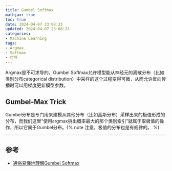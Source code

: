 ```yaml
---
title: Gumbel Softmax
mathjax: true
toc: true
date: 2024-04-07 23:08:23
updated: 2024-04-07 23:08:23
categories:
- Machine Learning
tags:
- Argmax
- Softmax
- 可导
---
```

Argmax是不可求导的，Gumbel Softmax允许模型能从神经元的离散分布（比如类别分布categorical distribution）中采样的这个过程变得可微，从而允许反向传播时可以用梯度更新模型参数。

<!--more-->

## Gumbel-Max Trick
Gumbel分布是专门用来建模从其他分布（比如高斯分布）采样出来的极值形成的分布，而我们这里“使用argmax挑出概率最大的那个类别索引”就属于取极值的操作，所以它属于Gumbel分布。{% note 注意，极值的分布也是有规律的。 %}
___

## 参考
- [通俗易懂地理解Gumbel Softmax](https://zhuanlan.zhihu.com/p/633431594)